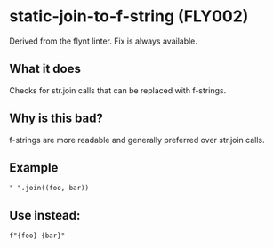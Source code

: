 # static-join-to-f-string (FLY002)
Derived from the flynt linter.
Fix is always available.
## What it does
Checks for str.join calls that can be replaced with f-strings.
## Why is this bad?
f-strings are more readable and generally preferred over str.join calls.
## Example
```
" ".join((foo, bar))
```
## Use instead:
```
f"{foo} {bar}"
```